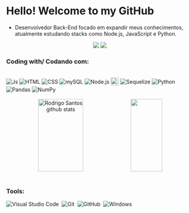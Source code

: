 # Hello! Welcome to my GitHub

-  Desenvolvedor Back-End focado em expandir meus conhecimentos, atualmente estudando stacks como Node.js, JavaScript e Python.

<div align="center">
<a href="https://www.linkedin.com/in/rodrigo-santos-8301b5142/" target="_blank"><img src="https://img.shields.io/badge/LinkedIn-0077B5?style=for-the-badge&logo=linkedin&logoColor=white"></a>  
<a href="https://www.instagram.com/rodriigoc.santos/" target="_blank"><img src="https://img.shields.io/badge/-Instagram-%23E4405F?style=for-the-badge&logo=instagram&logoColor=white"></a>
</div>

### Coding with/ Codando com:
<div style="display: inline_block"><br>
  <img align="center" alt="Js" src="https://img.shields.io/badge/-JavaScript-%23F7DF1C?style=flat-     square&logo=javascript&logoColor=000000&labelColor=%23F7DF1C&color=%23FFCE5A">
  <img align="center" alt="HTML" src="https://img.shields.io/badge/-HTML5-%23E44D27?style=flat-square&logo=html5&logoColor=ffffff">
  <img align="center" alt="CSS" src="https://img.shields.io/badge/-CSS3-%231572B6?style=flat-square&logo=css3">
  <img align="center" alt="mySQL" src="https://img.shields.io/badge/-MySQL-4479A1?style=flat-square&logo=MySQL&logoColor=white">
  <img align="center" alt="Node.js" src="https://img.shields.io/badge/-Node.js-339933?style=flat-square&logo=Node.js&logoColor=white">
  <img align="center" alt="Express.js" height="22" src="https://img.shields.io/badge/express.js-%23404d59.svg?style=for-the-badge&logo=express&logoColor=%2361DAFB">
  <img align="center" alt="Sequelize" src="https://img.shields.io/badge/-Sequelize-%231572B6?style=flat-square&logo=sequelize">
  <img align="center" alt="Python" src="https://img.shields.io/badge/-Python-3776AB?style=flat-square&logo=python&logoColor=white">
  <img align="center" alt="Pandas" src="https://img.shields.io/badge/-Pandas-150458?style=flat-square&logo=pandas&logoColor=white">
  <img align="center" alt="NumPy" src="https://img.shields.io/badge/-NumPy-013243?style=flat-square&logo=numpy&logoColor=white">
</div>

</br>

<div align="center">  
  <img width="49%" height="195px" src="https://github-readme-stats.vercel.app/api?username=rodrigo-csantos&show_icons=true&count_private=true&hide_border=true&title_color=00bfbf&icon_color=00bfbf&text_color=c9d1d9&bg_color=0d1117" alt="Rodrigo Santos github stats" /> 
  <img width="41%" height="195px" src="https://github-readme-stats.vercel.app/api/top-langs/?username=rodrigo-csantos&layout=compact&hide_border=true&title_color=00bfbf&text_color=00bfbf&bg_color=0d1117" />
</div>
</br>

### Tools:
![Visual Studio Code](https://img.shields.io/badge/-Visual%20Studio%20Code-0D1117?style=for-the-badge&logo=visual-studio-code&logoColor=007ACC&labelColor=0D1117)&nbsp;
![Git](https://img.shields.io/badge/-Git-0D1117?style=for-the-badge&logo=git&labelColor=0D1117)&nbsp;
![GitHub](https://img.shields.io/badge/-GitHub-0D1117?style=for-the-badge&logo=github&labelColor=0D1117)&nbsp;
![Windows](https://img.shields.io/badge/-Windows-0D1117?style=for-the-badge&logo=windows&labelColor=0D1117)&nbsp;
